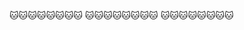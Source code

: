 :cat::cat::cat::cat::cat::cat::cat::cat:
:cat::cat::cat::cat::cat::cat::cat::cat:
:cat::cat::cat::cat::cat::cat::cat::cat:
